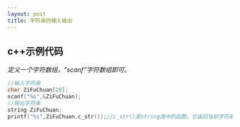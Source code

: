 ```yaml
---
layout: post
title: 字符串的输入输出
---
```


## c++示例代码

*定义一个字符数组，“scanf”字符数组即可。*

```c++
//输入字符串
char ZiFuChuan[20];
scanf("%s",&ZiFuChuan);
//输出字符串
string ZiFuChuan;
printf("%s",ZiFuChuan.c_str());//c_str()是string类中的函数，它返回当前字符串的首字符地址
```

